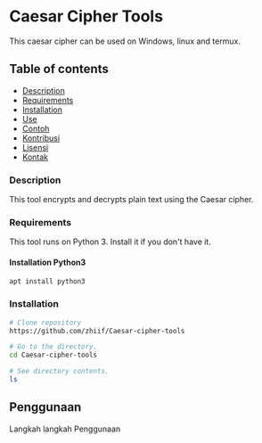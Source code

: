 # Caesar Cipher Tools
This caesar cipher can be used on Windows, linux and termux.

## Table of contents
- [Description](#description)
- [Requirements](#requirements)
- [Installation](#installation)
- [Use](#use)
- [Contoh](#contoh)
- [Kontribusi](#kontribusi)
- [Lisensi](#lisensi)
- [Kontak](#kontak)

### Description
This tool encrypts and decrypts plain text using the Caesar cipher.

### Requirements
This tool runs on Python 3. Install it if you don't have it.
#### Installation Python3
```bash
apt install python3
```

### Installation
```bash
# Clone repository
https://github.com/zhiif/Caesar-cipher-tools

# Go to the directory.
cd Caesar-cipher-tools

# See directory contents.
ls
```

## Penggunaan

Langkah langkah Penggunaan

```bash
